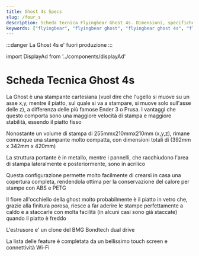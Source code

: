 ```yaml
---
title: Ghost 4s Specs
slug: /four_s
description: Scheda tecnica Flyingbear Ghost 4s. Dimensioni, specifiche tecniche, materiali supportati
keywords: ["flyingbear", "flyingbear ghost", "flyingbear ghost 4s", "flying bear ghost", "flying bear ghost 4s", "flyingbear ghost data sheet", "3d printing", "aliexpress", "banggood"]
---
```

:::danger
La Ghost 4s e' fuori produzione
:::


import DisplayAd from '../components/displayAd'

<script async src="//pagead2.googlesyndication.com/pagead/js/adsbygoogle.js"></script>

<DisplayAd/>

# Scheda Tecnica Ghost 4s

La Ghost è una stampante cartesiana (vuol dire che l'ugello si muove su un asse x,y, mentre il piatto, sul quale si va a stampare, si muove solo sull'asse delle z), a differenza delle più famose Ender 3 o Prusa. I vantaggi che questo comporta sono una maggiore velocità di stampa e maggiore stabilità, essendo il piatto fisso

Nonostante un volume di stampa di 255mmx210mmx210mm (x,y,z), rimane comunque una stampante molto compatta, con dimensioni totali di (392mm x 342mm x 420mm)

La struttura portante è in metallo, mentre i pannelli, che racchiudono l'area di stampa lateralmente e posteriormente, sono in acrilico

Questa configurazione permette molto facilmente di crearsi in casa una copertura completa, rendendola ottima per la conservazione del calore per stampe con ABS e PETG

Il fiore all'occhiello della ghost molto probabilmente è il piatto in vetro che, grazie alla finitura porosa, riesce a far aderire le stampe perfettamente a caldo e a staccarle con molta facilità (in alcuni casi sono già staccate) quando il piatto è freddo

L'estrusore e' un clone del BMG Bondtech dual drive

La lista delle feature è completata da un bellissimo touch screen e connettività Wi-Fi

<DisplayAd/>